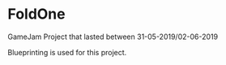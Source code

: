 # FoldOne
GameJam Project that lasted between 31-05-2019/02-06-2019

Blueprinting is used for this project.

